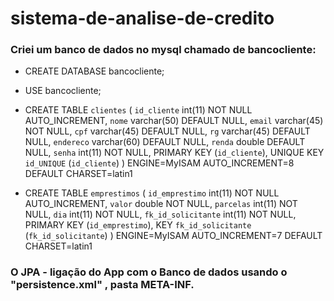 # sistema-de-analise-de-credito
### Criei um banco de dados no mysql chamado de bancocliente:

* CREATE DATABASE bancocliente;

* USE bancocliente;

* CREATE TABLE `clientes` (
  `id_cliente` int(11) NOT NULL AUTO_INCREMENT,
  `nome` varchar(50) DEFAULT NULL,
  `email` varchar(45) NOT NULL,
  `cpf` varchar(45) DEFAULT NULL,
  `rg` varchar(45) DEFAULT NULL,
  `endereco` varchar(60) DEFAULT NULL,
  `renda` double DEFAULT NULL,
  `senha` int(11) NOT NULL,
  PRIMARY KEY (`id_cliente`),
  UNIQUE KEY `id_UNIQUE` (`id_cliente`)
) ENGINE=MyISAM AUTO_INCREMENT=8 DEFAULT CHARSET=latin1

* CREATE TABLE `emprestimos` (
  `id_emprestimo` int(11) NOT NULL AUTO_INCREMENT,
  `valor` double NOT NULL,
  `parcelas` int(11) NOT NULL,
  `dia` int(11) NOT NULL,
  `fk_id_solicitante` int(11) NOT NULL,
  PRIMARY KEY (`id_emprestimo`),
  KEY `fk_id_solicitante` (`fk_id_solicitante`)
) ENGINE=MyISAM AUTO_INCREMENT=7 DEFAULT CHARSET=latin1

### O JPA - ligação do App com o Banco de dados usando o "persistence.xml" , pasta META-INF.
